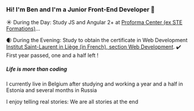 ### Hi! I'm Ben and I'm a Junior Front-End Developer 👋

:sunny: During the Day: Study JS and Angular 2+ at [Proforma Center (ex STE Formations)](http://buzz4job.be/proforma/agile-developer-full-stack-javascript/)...

:waxing_crescent_moon: During the Evening: Study to obtain the certificate in Web Development [Institut Saint-Laurent in Liège (in French), section Web Development](https://www.isl.be/portfolio_item/formation-liege-web-developer-webmaster/ ). :heavy_check_mark: First year passed, one and a half left !



#####  Life is more than coding
I currently live in Belgium after studying and working a year and a half in Estonia and several months in Russia

I enjoy telling real stories: We are all stories at the end


<!--
**BenoitMayeur/BenoitMayeur** is a ✨ _special_ ✨ repository because its `README.md` (this file) appears on your GitHub profile.

Here are some ideas to get you started:

- 🔭 I’m currently working on ...
- 🌱 I’m currently learning ...
- 👯 I’m looking to collaborate on ...
- 🤔 I’m looking for help with ...
- 💬 Ask me about ...
- 📫 How to reach me: ...
- 😄 Pronouns: ...
- ⚡ Fun fact: ...
-->
